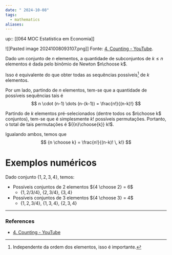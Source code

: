 ```yaml
---
date: " 2024-10-08"
tags:
  - mathematics
aliases:
---
```


up:: [[064 MOC Estatística em Economia]]

![[Pasted image 20241008093107.png]]
Fonte: [4. Counting - YouTube](https://youtu.be/6oV3pKLgW2I?list=PLUl4u3cNGP61MdtwGTqZA0MreSaDybji8&t=1356).

Dado um conjunto de $n$ elementos, a quantidade de subconjuntos de $k \leq n$ elementos é dada pelo binômio de Newton $n\choose k$. 

Isso é equivalente do que obter todas as sequências possíveis[^1] de $k$ elementos.

Por um lado, partindo de $n$ elementos, tem-se que a quantidade de possíveis sequências tais é
$$
n \cdot (n-1) \dots (n-(k-1)) = \frac{n!}{(n-k)!}
$$

Partindo de $k$ elementos pré-selecionados (dentre todos os $n\choose k$ conjuntos), tem-se que é simplesmente $k!$ possíveis permutações. Portanto, o total de tais permutações é ${{n}\choose{k}} k!$.

Igualando ambos, temos que
$$
{n \choose k} = \frac{n!}{(n-k)! \, k!}
$$
# Exemplos numéricos
Dado conjunto $\{1,2,3,4\}$, temos:
- Possíveis conjuntos de 2 elementos ${4 \choose 2} = 6$
	- $\{1,2/3/4\}$, $\{2, 3/4\}$, $\{3,4\}$
- Possíveis conjuntos de 3 elementos ${4 \choose 3} = 4$
	- $\{1,2,3/4\}$, $\{1,3,4\}$, $\{2,3,4\}$ 

---
### References
- [4. Counting - YouTube](https://www.youtube.com/watch?v=6oV3pKLgW2I&list=PLUl4u3cNGP61MdtwGTqZA0MreSaDybji8&index=4)

[^1]: Independente da ordem dos elementos, isso é importante.